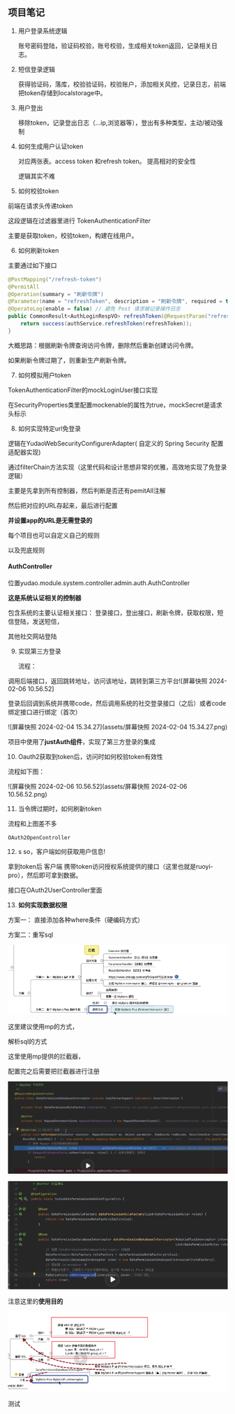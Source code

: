 ## 项目笔记

1. 用户登录系统逻辑

   账号密码登陆，验证码校验，账号校验，生成相关token返回，记录相关日志。

2. 短信登录逻辑

   获得验证码，落库，校验验证码，校验账户，添加相关风控，记录日志，前端把token存储到localstorage中。

3. 用户登出

   移除token，记录登出日志（…ip,浏览器等），登出有多种类型，主动/被动强制

4. 如何生成用户认证token

   对应两张表。access token 和refresh token。 提高相对的安全性

   逻辑其实不难

5. 如何校验token

前端在请求头传递token

这段逻辑在过滤器里进行  TokenAuthenticationFilter

主要是获取token，校验token，构建在线用户。

6. 如何刷新token

主要通过如下接口

```java
@PostMapping("/refresh-token")
@PermitAll
@Operation(summary = "刷新令牌")
@Parameter(name = "refreshToken", description = "刷新令牌", required = true)
@OperateLog(enable = false) // 避免 Post 请求被记录操作日志
public CommonResult<AuthLoginRespVO> refreshToken(@RequestParam("refreshToken") String refreshToken) {
    return success(authService.refreshToken(refreshToken));
}
```

大概思路：根据刷新令牌查询访问令牌，删除然后重新创建访问令牌。

如果刷新令牌过期了，则重新生产刷新令牌。



7. 如何模拟用户token

TokenAuthenticationFilter的mockLoginUser接口实现

在SecurityProperties类里配置mockenable的属性为true，mockSecret是请求头标示





8. 如何实现特定url免登录

逻辑在YudaoWebSecurityConfigurerAdapter( 自定义的 Spring Security 配置适配器实现)

通过filterChain方法实现（这里代码和设计思想非常的优雅，高效地实现了免登录逻辑）

主要是先拿到所有控制器，然后判断是否还有pemitAll注解

然后把对应的URL存起来，最后进行配置

**并设置app的URL是无需登录的**



每个项目也可以自定义自己的规则

以及兜底规则





#### AuthController

位置yudao.module.system.controller.admin.auth.AuthController

**这是系统认证相关的控制器**

包含系统的主要认证相关接口： 登录接口，登出接口，刷新令牌，获取权限，短信登陆，发送短信，

其他社交网站登陆







9. 实现第三方登录

   流程：


调用后端接口，返回跳转地址，访问该地址，跳转到第三方平台![屏幕快照 2024-02-06 10.56.52]

登录后回调到系统并携带code，然后调用系统的社交登录接口（之后）或者code绑定接口进行绑定（首次）

![屏幕快照 2024-02-04 15.34.27](assets/屏幕快照 2024-02-04 15.34.27.png)



项目中使用了**justAuth组件**，实现了第三方登录的集成



10. Oauth2获取到token后，访问时如何校验token有效性

流程如下图：



![屏幕快照 2024-02-06 10.56.52](assets/屏幕快照 2024-02-06 10.56.52.png)

11. 当令牌过期时，如何刷新token

流程和上图差不多

```
OAuth2OpenController
```



12. s so，客户端如何获取用户信息!


拿到token后 客户端 携带token访问授权系统提供的接口（这里也就是ruoyi-pro），然后即可拿到数据。

接口在OAuth2UserController里面



13. **如何实现数据权限**



方案一： 直接添加各种where条件（硬编码方式）



方案二：重写sql

![image-20240207233138052](assets/image-20240207233138052.png)



这里建议使用mp的方式，





解析sql的方式 

这里使用mp提供的拦截器，

配置完之后需要把拦截器进行注册



![image-20240207234246962](assets/image-20240207234246962.png)

![image-20240207234330605](assets/image-20240207234330605.png)



注意这里的**使用目的**

![image-20240207234736124](assets/image-20240207234736124.png)





测试

